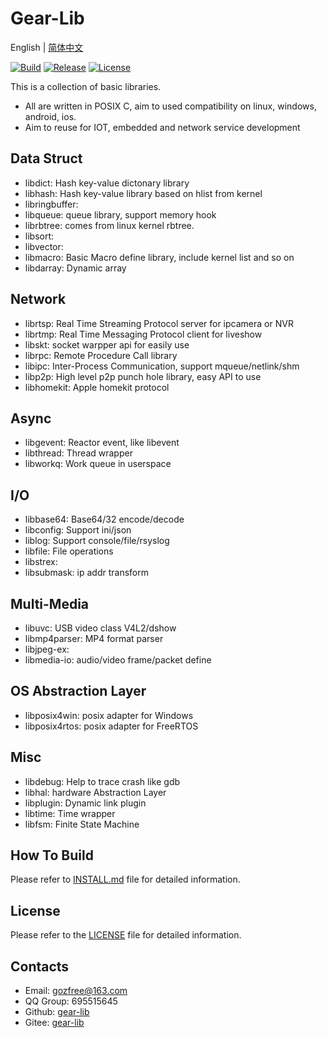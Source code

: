 # Gear-Lib

English | [简体中文](README.cn.md)

[![Build](https://travis-ci.org/gozfree/gear-lib.svg?branch=master)](https://travis-ci.org/gozfree/gear-lib)
[![Release](https://img.shields.io/github/release/gozfree/gear-lib.svg)](https://github.com/gozfree/gear-lib/releases)
[![License](https://img.shields.io/github/license/gozfree/gear-lib.svg)](https://github.com/gozfree/gear-lib/blob/master/LICENSE.MIT)

This is a collection of basic libraries.
* All are written in POSIX C, aim to used compatibility on linux, windows, android, ios.
* Aim to reuse for IOT, embedded and network service development

## Data Struct
* libdict: Hash key-value dictonary library
* libhash: Hash key-value library based on hlist from kernel
* libringbuffer:
* libqueue: queue library, support memory hook
* librbtree: comes from linux kernel rbtree.
* libsort:
* libvector:
* libmacro: Basic Macro define library, include kernel list and so on
* libdarray: Dynamic array

## Network
* librtsp: Real Time Streaming Protocol server for ipcamera or NVR
* librtmp: Real Time Messaging Protocol client for liveshow
* libskt: socket warpper api for easily use
* librpc: Remote Procedure Call library
* libipc: Inter-Process Communication, support mqueue/netlink/shm
* libp2p: High level p2p punch hole library, easy API to use
* libhomekit: Apple homekit protocol

## Async
* libgevent: Reactor event, like libevent
* libthread: Thread wrapper
* libworkq: Work queue in userspace

## I/O
* libbase64: Base64/32 encode/decode
* libconfig: Support ini/json
* liblog: Support console/file/rsyslog
* libfile: File operations
* libstrex:
* libsubmask: ip addr transform

## Multi-Media
* libuvc: USB video class V4L2/dshow
* libmp4parser: MP4 format parser
* libjpeg-ex:
* libmedia-io: audio/video frame/packet define

## OS Abstraction Layer
* libposix4win: posix adapter for Windows
* libposix4rtos: posix adapter for FreeRTOS

## Misc
* libdebug: Help to trace crash like gdb
* libhal: hardware Abstraction Layer
* libplugin: Dynamic link plugin
* libtime: Time wrapper
* libfsm: Finite State Machine

## How To Build
Please refer to [INSTALL.md](https://github.com/gozfree/gear-lib/blob/master/INSTALL.md) file for detailed information.

## License
Please refer to the [LICENSE](https://github.com/gozfree/gear-lib/blob/master/LICENSE.MIT) file for detailed information.

## Contacts
* Email: gozfree@163.com
* QQ Group: 695515645
* Github: [gear-lib](https://github.com/gozfree/gear-lib)
* Gitee: [gear-lib](https://gitee.com/gozfreee/gear-lib)
